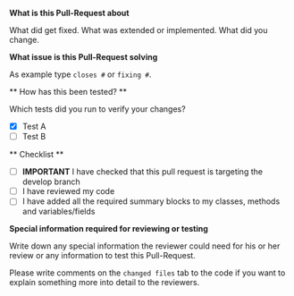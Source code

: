 **What is this Pull-Request about**

What did get fixed.
What was extended or implemented.
What did you change.

**What issue is this Pull-Request solving**

As example type `closes #` or `fixing #`.

** How has this been tested? **

Which tests did you run to verify your changes?

* [x] Test A
* [ ] Test B

** Checklist **

* [ ] **IMPORTANT** I have checked that this pull request is targeting the develop branch
* [ ] I have reviewed my code 
* [ ] I have added all the required summary blocks to my classes, methods and variables/fields

**Special information required for reviewing or testing**

Write down any special information the reviewer could need for his or her review or any information to test this Pull-Request.

Please write comments on the `changed files` tab to the code if you want to explain something more into detail to the reviewers.